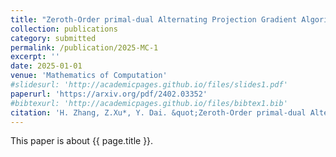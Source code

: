 ```yaml
---
title: "Zeroth-Order primal-dual Alternating Projection Gradient Algorithms for Nonconvex Minimax Problems with Coupled linear Constraints"
collection: publications
category: submitted
permalink: /publication/2025-MC-1
excerpt: ''
date: 2025-01-01
venue: 'Mathematics of Computation'
#slidesurl: 'http://academicpages.github.io/files/slides1.pdf'
paperurl: 'https://arxiv.org/pdf/2402.03352'
#bibtexurl: 'http://academicpages.github.io/files/bibtex1.bib'
citation: 'H. Zhang, Z.Xu*, Y. Dai. &quot;Zeroth-Order primal-dual Alternating Projection Gradient Algorithms for Nonconvex Minimax Problems with Coupled linear Constraints.&quot; <i>Mathematics of Computation</i>. submitted. (2025). arXiv:2402.03352'
---
```

This paper is about {{ page.title }}.
